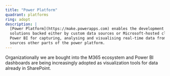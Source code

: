 ```yaml
---
title: "Power Platform"
quadrant: platforms
ring: adopt
description: |
  [Power Platform](https://make.powerapps.com) enables the development of low-code
  solutions backed either by custom data sources or Microsoft-hosted cloud services.
  Power BI for capturing, analysing and visualising real-time data from external
  sources other parts of the power platform.
---
```


Organizationally we are bought into the M365 ecosystem and Power BI dashboards
are being increasingly adopted as visualization tools for data already in
SharePoint.
